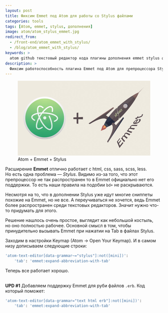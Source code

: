 ```yaml
---
layout: post
title: Фиксим Emmet под Atom для работы со Stylus файлами
categories: tools
tags: [Atom, emmet, stylus, дополнения]
image: atom/atom_stylus_emmet.jpg
redirect_from:
  - /front-end/atom_emmet_with_stylus/
  - /blog/atom_emmet_with_stylus/
keywords: >
  atom github текстовый редактор кода плагины дополнения emmet stylus фикс
description: >
  Фиксим работоспособность плагина Emmet под Atom для препроцессора Stylus.
---
```


<figure itemscope itemtype="http://schema.org/ImageObject">
	<img itemprop="contentUrl" width="800" alt="Atom + Emmet + Stylus" src="/img/atom/atom_stylus_emmet.jpg">
	<figcaption itemprop="description">Atom + Emmet + Stylus</figcaption>
</figure>

Расширение **Emmet** отлично работает с html, css, sass, scss, less. Но есть одна проблема — *Stylus*. Видимо из-за того, что этот препроцессор не так распространен то в Emmet официально нет его поддержки. То есть наши правила на подобии `bd+` не раскрываются.

Несмотря на то, что в дополнении Stylus уже идут многие сниппеты похожие на Emmet, но не все. А переучиваться не хочется, ведь Emmet более распространен среди текстовых редакторов. Значит нужно что-то придумать для этого.

Решение нашлось очень простое, выглядит как небольшой костыль, но оно полностью рабочее. Основной смысл в том, чтобы принудительно вызывать Emmet при нажатии на Tab в файлах Stylus.

Заходим в настройки Keymap (Atom → Open Your Keymap). И в самом низу дописываем следующие строки:

```bash
'atom-text-editor[data-grammar~="stylus"]:not([mini])':
    'tab': 'emmet:expand-abbreviation-with-tab'
```

Теперь все работает хорошо.

<br><b>UPD #1</b> Добавляем поддержку Emmet для руби файлов `.erb`. Код который поможет:

```bash
'atom-text-editor[data-grammar="text html erb"]:not([mini])':
    'tab': 'emmet:expand-abbreviation-with-tab'
```
